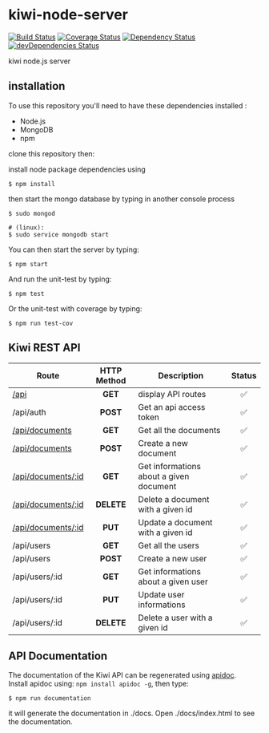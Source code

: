 # kiwi-node-server
[![Build Status](https://travis-ci.org/Musicoll/kiwi-node-server.svg?branch=master)](https://travis-ci.org/Musicoll/kiwi-node-server)
[![Coverage Status](https://coveralls.io/repos/github/Musicoll/kiwi-node-server/badge.svg?branch=master)](https://coveralls.io/github/Musicoll/kiwi-node-server?branch=master)
[![Dependency Status](https://david-dm.org/Musicoll/kiwi-node-server.svg)](https://david-dm.org/Musicoll/kiwi-node-server)
[![devDependencies Status](https://david-dm.org/Musicoll/kiwi-node-server/dev-status.svg)](https://david-dm.org/Musicoll/kiwi-node-server?type=dev)

kiwi node.js server

## installation

To use this repository you'll need to have these dependencies installed :
 - Node.js
 - MongoDB
 - npm

clone this repository then:

install node package dependencies using

```shell
$ npm install
```

then start the mongo database by typing in another console process
```shell
$ sudo mongod

# (linux):
$ sudo service mongodb start
```

You can then start the server by typing:
```shell
$ npm start
```

And run the unit-test by typing:
```shell
$ npm test
```

Or the unit-test with coverage by typing:
```shell
$ npm run test-cov
```

## Kiwi REST API

| Route              | HTTP Method |               Description               |       Status       |
|--------------------|:-----------:|-----------------------------------------|:------------------:|
| [/api](https://musicoll.github.io/kiwi-node-server/index.html#api-Global-GetApiPaths)               | **GET**     | display API routes                      | :white_check_mark: |
| /api/auth          | **POST**    | Get an api access token                 | :white_check_mark: |
| [/api/documents](https://musicoll.github.io/kiwi-node-server/index.html#api-Documents-GetDocuments)     | **GET**     | Get all the documents                   | :white_check_mark: |
| [/api/documents](https://musicoll.github.io/kiwi-node-server/index.html#api-Documents-NewDocument)          | **POST**    | Create a new document                   | :white_check_mark: |
| [/api/documents/:id](https://musicoll.github.io/kiwi-node-server/index.html#api-Documents-GetDocument) | **GET**     | Get informations about a given document | :white_check_mark: |
| [/api/documents/:id](https://musicoll.github.io/kiwi-node-server/index.html#api-Documents-DeleteDocument) | **DELETE**  | Delete a document with a given id       | :white_check_mark: |
| [/api/documents/:id](https://musicoll.github.io/kiwi-node-server/index.html#api-Documents-UpdateDocument) | **PUT**     | Update a document with a given id       | :white_check_mark: |
| /api/users         | **GET**     | Get all the users                       | :white_check_mark: |
| /api/users         | **POST**    | Create a new user                       | :white_check_mark: |
| /api/users/:id     | **GET**     | Get informations about a given user     | :white_check_mark: |
| /api/users/:id     | **PUT**     | Update user informations                | :white_check_mark: |
| /api/users/:id     | **DELETE**  | Delete a user with a given id           | :white_check_mark: |

## API Documentation

The documentation of the Kiwi API can be regenerated using [apidoc](http://apidocjs.com/).  
Install apidoc using: `npm install apidoc -g`, then type:

```shell
$ npm run documentation
```

it will generate the documentation in ./docs. Open ./docs/index.html to see the documentation.
